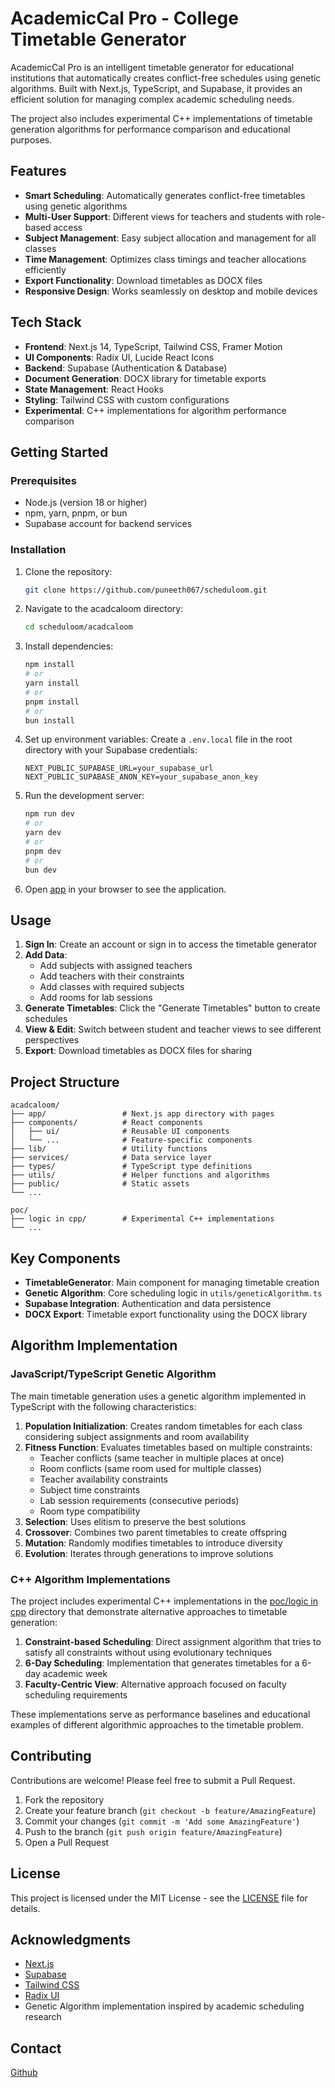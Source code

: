 
# AcademicCal Pro - College Timetable Generator

AcademicCal Pro is an intelligent timetable generator for educational institutions that automatically creates conflict-free schedules using genetic algorithms. Built with Next.js, TypeScript, and Supabase, it provides an efficient solution for managing complex academic scheduling needs.

The project also includes experimental C++ implementations of timetable generation algorithms for performance comparison and educational purposes.

## Features

- **Smart Scheduling**: Automatically generates conflict-free timetables using genetic algorithms
- **Multi-User Support**: Different views for teachers and students with role-based access
- **Subject Management**: Easy subject allocation and management for all classes
- **Time Management**: Optimizes class timings and teacher allocations efficiently
- **Export Functionality**: Download timetables as DOCX files
- **Responsive Design**: Works seamlessly on desktop and mobile devices

## Tech Stack

- **Frontend**: Next.js 14, TypeScript, Tailwind CSS, Framer Motion
- **UI Components**: Radix UI, Lucide React Icons
- **Backend**: Supabase (Authentication & Database)
- **Document Generation**: DOCX library for timetable exports
- **State Management**: React Hooks
- **Styling**: Tailwind CSS with custom configurations
- **Experimental**: C++ implementations for algorithm performance comparison

## Getting Started

### Prerequisites

- Node.js (version 18 or higher)
- npm, yarn, pnpm, or bun
- Supabase account for backend services

### Installation

1. Clone the repository:

   ```bash
   git clone https://github.com/puneeth067/scheduloom.git
   ```
2. Navigate to the acadcaloom directory:

   ```bash
   cd scheduloom/acadcaloom
   ```
3. Install dependencies:

   ```bash
   npm install
   # or
   yarn install
   # or
   pnpm install
   # or
   bun install
   ```
4. Set up environment variables:
   Create a `.env.local` file in the root directory with your Supabase credentials:

   ```env
   NEXT_PUBLIC_SUPABASE_URL=your_supabase_url
   NEXT_PUBLIC_SUPABASE_ANON_KEY=your_supabase_anon_key
   ```
5. Run the development server:

   ```bash
   npm run dev
   # or
   yarn dev
   # or
   pnpm dev
   # or
   bun dev
   ```
6. Open [app](https://scheduloom-one.vercel.app/) in your browser to see the application.

## Usage

1. **Sign In**: Create an account or sign in to access the timetable generator
2. **Add Data**:
   - Add subjects with assigned teachers
   - Add teachers with their constraints
   - Add classes with required subjects
   - Add rooms for lab sessions
3. **Generate Timetables**: Click the "Generate Timetables" button to create schedules
4. **View & Edit**: Switch between student and teacher views to see different perspectives
5. **Export**: Download timetables as DOCX files for sharing

## Project Structure

```
acadcaloom/
├── app/                 # Next.js app directory with pages
├── components/          # React components
│   ├── ui/              # Reusable UI components
│   └── ...              # Feature-specific components
├── lib/                 # Utility functions
├── services/            # Data service layer
├── types/               # TypeScript type definitions
├── utils/               # Helper functions and algorithms
├── public/              # Static assets
└── ...

poc/
├── logic in cpp/        # Experimental C++ implementations
└── ...
```

## Key Components

- **TimetableGenerator**: Main component for managing timetable creation
- **Genetic Algorithm**: Core scheduling logic in `utils/geneticAlgorithm.ts`
- **Supabase Integration**: Authentication and data persistence
- **DOCX Export**: Timetable export functionality using the DOCX library

## Algorithm Implementation

### JavaScript/TypeScript Genetic Algorithm

The main timetable generation uses a genetic algorithm implemented in TypeScript with the following characteristics:

1. **Population Initialization**: Creates random timetables for each class considering subject assignments and room availability
2. **Fitness Function**: Evaluates timetables based on multiple constraints:
   - Teacher conflicts (same teacher in multiple places at once)
   - Room conflicts (same room used for multiple classes)
   - Teacher availability constraints
   - Subject time constraints
   - Lab session requirements (consecutive periods)
   - Room type compatibility
3. **Selection**: Uses elitism to preserve the best solutions
4. **Crossover**: Combines two parent timetables to create offspring
5. **Mutation**: Randomly modifies timetables to introduce diversity
6. **Evolution**: Iterates through generations to improve solutions

### C++ Algorithm Implementations

The project includes experimental C++ implementations in the [poc/logic in cpp](../poc/logic%20in%20cpp) directory that demonstrate alternative approaches to timetable generation:

1. **Constraint-based Scheduling**: Direct assignment algorithm that tries to satisfy all constraints without using evolutionary techniques
2. **6-Day Scheduling**: Implementation that generates timetables for a 6-day academic week
3. **Faculty-Centric View**: Alternative approach focused on faculty scheduling requirements

These implementations serve as performance baselines and educational examples of different algorithmic approaches to the timetable problem.

## Contributing

Contributions are welcome! Please feel free to submit a Pull Request.

1. Fork the repository
2. Create your feature branch (`git checkout -b feature/AmazingFeature`)
3. Commit your changes (`git commit -m 'Add some AmazingFeature'`)
4. Push to the branch (`git push origin feature/AmazingFeature`)
5. Open a Pull Request

## License

This project is licensed under the MIT License - see the [LICENSE](LICENSE) file for details.

## Acknowledgments

- [Next.js](https://nextjs.org/)
- [Supabase](https://supabase.io/)
- [Tailwind CSS](https://tailwindcss.com/)
- [Radix UI](https://www.radix-ui.com/)
- Genetic Algorithm implementation inspired by academic scheduling research

## Contact

 [Github](https://github.com/puneeth067/scheduloom)
